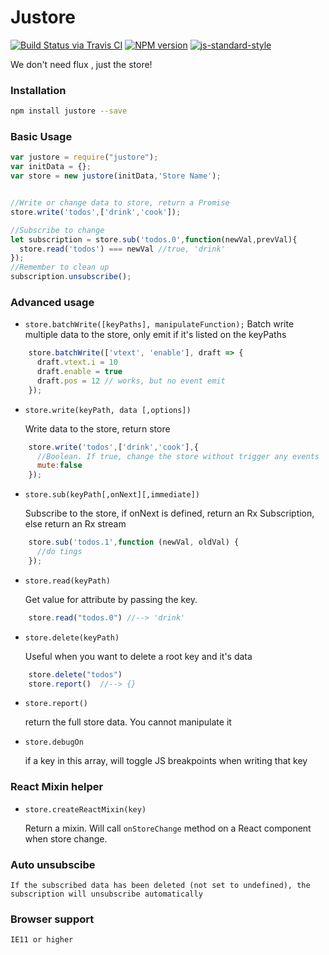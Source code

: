 # Justore

[![Build Status via Travis CI](https://travis-ci.org/regou/justore.svg?branch=master)](https://travis-ci.org/regou/justore)
[![NPM version](https://img.shields.io/npm/v/justore.svg)](https://www.npmjs.com/package/justore)
[![js-standard-style](https://img.shields.io/badge/code%20style-standard-brightgreen.svg)](http://standardjs.com)

We don't need flux , just the store!


### Installation

```sh
npm install justore --save
```

### Basic Usage

```js
var justore = require("justore");
var initData = {};
var store = new justore(initData,'Store Name');


//Write or change data to store, return a Promise
store.write('todos',['drink','cook']);

//Subscribe to change
let subscription = store.sub('todos.0',function(newVal,prevVal){
  store.read('todos') === newVal //true, 'drink'
});
//Remember to clean up
subscription.unsubscribe();
```


### Advanced usage

- `store.batchWrite([keyPaths], manipulateFunction);`
    Batch write multiple data to the store, only emit if it's listed on the keyPaths
```js
    store.batchWrite(['vtext', 'enable'], draft => {
      draft.vtext.i = 10
      draft.enable = true
      draft.pos = 12 // works, but no event emit
    });
```

- `store.write(keyPath, data [,options])`

    Write data to the store, return store
```js
    store.write('todos',['drink','cook'],{
      //Boolean. If true, change the store without trigger any events
      mute:false
    });
```
        
- `store.sub(keyPath[,onNext][,immediate])`

    Subscribe to the store, if onNext is defined, return an Rx Subscription, else return an Rx stream
```js
    store.sub('todos.1',function (newVal, oldVal) {
  	  //do tings
    });
```

- `store.read(keyPath)`

    Get value for attribute by passing the key.
```js
    store.read("todos.0") //--> 'drink'
```

- `store.delete(keyPath)`

    Useful when you want to delete a root key and it's data
```js
    store.delete("todos")
    store.report()  //--> {}
```

- `store.report()`

    return the full store data. You cannot manipulate it
    
- `store.debugOn`
    
   if a key in this array, will toggle JS breakpoints when writing that key



### React Mixin helper
- `store.createReactMixin(key)`
 
    Return a mixin. Will call `onStoreChange` method on a React component when store change.

### Auto unsubscibe

    If the subscribed data has been deleted (not set to undefined), the subscription will unsubscribe automatically

### Browser support

    IE11 or higher
